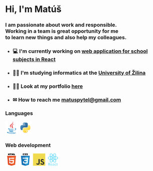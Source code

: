 <h1>Hi, I'm Matúš</h1>
<h3>I am passionate about work and responsible.<br> Working in a team is great opportunity for me<br> to learn new things and also help my colleagues.</h3>
  

<ul style="list-style: disc">
  <li>
    <h3>💻 I'm currently working on <a href="https://Mathias5467.github.io/fri-uniza/" target="_blank">web application for school subjects in React</a></h3>
  </li>
  <li>
    <h3>👨‍🎓 I'm studying informatics at the <a href="https://www.fri.uniza.sk/" target="blank">University of Žilina</a></h3>
  </li>
  <li>
    <h3>👨‍💻 Look at my portfolio <a href="https://Mathias5467.github.io/portfolio/" target="_blank">here</a></h3>
  </li>
  <li>
    <h3>✉ How to reach me <a href="mailto:matuspytel@gmail.com" target="_blank">matuspytel@gmail.com</a></h3>
  </li>
</ul>


<h3>Languages</h3>
<p> 
  <img width="40" height="40" src="https://raw.githubusercontent.com/devicons/devicon/master/icons/java/java-original.svg" alt="java"/>
  <img  width="40" height="40" src="https://raw.githubusercontent.com/devicons/devicon/master/icons/python/python-original.svg" alt="python"/> 
</p>

<h3>Web development</h3>
<p>
  <img width="40" height="40" src="https://raw.githubusercontent.com/devicons/devicon/master/icons/html5/html5-original-wordmark.svg" alt="html"/>
  <img width="40" height="40" src="https://raw.githubusercontent.com/devicons/devicon/master/icons/css3/css3-original-wordmark.svg" alt="css"/>
  <img width="40" height="40" src="https://raw.githubusercontent.com/devicons/devicon/master/icons/javascript/javascript-original.svg" alt="javascript"/>
  <img width="40" height="40" src="https://raw.githubusercontent.com/devicons/devicon/master/icons/react/react-original-wordmark.svg" alt="react"/>
</p>
